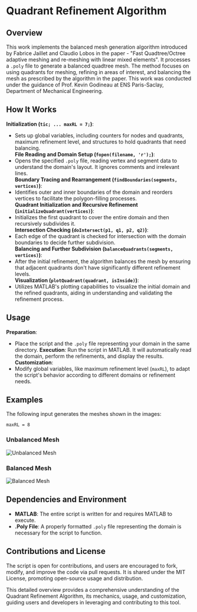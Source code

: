 # Quadrant Refinement Algorithm

## Overview

This work implements the balanced mesh generation algorithm introduced by Fabrice Jaillet and Claudio Lobos in the paper - "Fast Quadtree/Octree adaptive meshing and re-meshing with linear mixed elements". It processes a `.poly` file to generate a balanced quadtree mesh. The method focuses on using quadrants for meshing, refining in areas of interest, and balancing the mesh as prescribed by the algorithm in the paper. This work was conducted under the guidance of Prof. Kevin Godineau at ENS Paris-Saclay, Department of Mechanical Engineering.

## How It Works

 **Initialization (`tic; ... maxRL = 7;`)**:
- Sets up global variables, including counters for nodes and quadrants, maximum refinement level, and structures to hold quadrants that need balancing.  
 **File Reading and Domain Setup (`fopen(filename, 'r');`)**:
-  Opens the specified `.poly` file, reading vertex and segment data to understand the domain's layout. It ignores comments and irrelevant lines.  
 **Boundary Tracing and Rearrangement (`findBoundaries(segments, vertices)`)**:
- Identifies outer and inner boundaries of the domain and reorders vertices to facilitate the polygon-filling processes.  
 **Quadrant Initialization and Recursive Refinement (`initializeQuadrant(vertices)`)**:
- Initializes the first quadrant to cover the entire domain and then recursively subdivides it.  
**Intersection Checking (`doIntersect(p1, q1, p2, q2)`)**:
- Each edge of the quadrant is checked for intersection with the domain boundaries to decide further subdivision.  
 **Balancing and Further Subdivision (`balanceQuadrants(segments, vertices)`)**:
- After the initial refinement, the algorithm balances the mesh by ensuring that adjacent quadrants don't have significantly different refinement levels.  
 **Visualization (`plotQuadrant(quadrant, isInside)`)**:
- Utilizes MATLAB's plotting capabilities to visualize the initial domain and the refined quadrants, aiding in understanding and validating the refinement process.  

## Usage

 **Preparation**:
- Place the script and the `.poly` file representing your domain in the same directory.
 **Execution**:
 Run the script in MATLAB. It will automatically read the domain, perform the refinements, and display the results.
 **Customization**:
- Modify global variables, like maximum refinement level (`maxRL`), to adapt the script's behavior according to different domains or refinement needs.

## Examples

The following input generates the meshes shown in the images:

`maxRL = 8`

### Unbalanced Mesh 
![Unbalanced Mesh](/path/to/Screenshot_2024-01-02_185044.png)

### Balanced Mesh
![Balanced Mesh](/path/to/Screenshot_2024-01-02_185309.png)


## Dependencies and Environment

- **MATLAB**: The entire script is written for and requires MATLAB to execute.
- **.Poly File**: A properly formatted `.poly` file representing the domain is necessary for the script to function.

## Contributions and License

The script is open for contributions, and users are encouraged to fork, modify, and improve the code via pull requests. It is shared under the MIT License, promoting open-source usage and distribution.

This detailed overview provides a comprehensive understanding of the Quadrant Refinement Algorithm, its mechanics, usage, and customization, guiding users and developers in leveraging and contributing to this tool.
